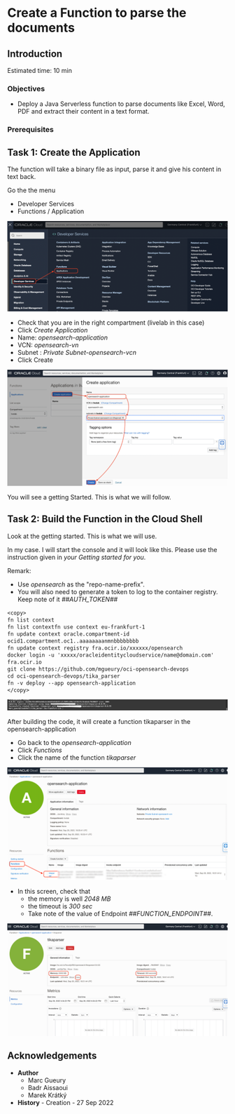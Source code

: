 
# Create a Function to parse the documents

## Introduction

Estimated time: 10 min

### Objectives

- Deploy a Java Serverless function to parse documents like Excel, Word, PDF and extract their content in a text format.

### Prerequisites

## Task 1: Create the Application

The function will take a binary file as input, parse it and give his content in text back.

Go the the menu
- Developer Services
- Functions / Application

![oic1](images/opensearch-fn-menu.png)

- Check that you are in the right compartment (livelab in this case)
- Click *Create Application*
- Name: *opensearch-application*
- VCN: *opensearch-vn*
- Subnet : *Private Subnet-opensearch-vcn*
- Click Create

![oic1](images/opensearch-fn-app.png)

You will see a getting Started. This is what we will follow.

## Task 2: Build the Function in the Cloud Shell

Look at the getting started. This is what we will use.

In my case. I will start the console and it will look like this. Please use the instruction given in *your Getting started for you*.

Remark:
- Use *opensearch* as the "repo-name-prefix". 
- You will also need to generate a token to log to the container registry. 
  Keep note of it *##AUTH_TOKEN##*

``` 
<copy>
fn list context
fn list contextfn use context eu-frankfurt-1
fn update context oracle.compartment-id ocid1.compartment.oc1..aaaaaaaanmnbbbbbbbb
fn update context registry fra.ocir.io/xxxxxx/opensearch
docker login -u 'xxxxx/oracleidentitycloudservice/name@domain.com' fra.ocir.io
git clone https://github.com/mgueury/oci-opensearch-devops
cd oci-opensearch-devops/tika_parser
fn -v deploy --app opensearch-application
</copy>
```

![oic1](images/opensearch-fn-deploy-end.png)

After building the code, it will create a function tikaparser in the opensearch-application
- Go back to the *opensearch-application*
- Click *Functions*
- Click the name of the function *tikaparser*

![oic1](images/opensearch-fn-function.png)

- In this screen, check that 
  - the memory is well *2048 MB* 
  - the timeout is *300 sec*
  - Take note of the value of Endpoint *##FUNCTION_ENDPOINT##*.

![oic1](images/opensearch-fn-function2.png)

## Acknowledgements

- **Author**
    - Marc Gueury
    - Badr Aissaoui
    - Marek Krátký 
- **History** - Creation - 27 Sep 2022

